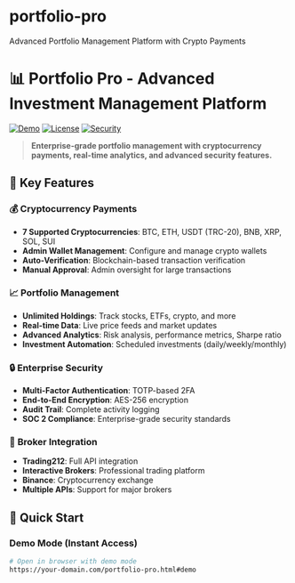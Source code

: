 # portfolio-pro
Advanced Portfolio Management Platform with Crypto Payments
# 📊 Portfolio Pro - Advanced Investment Management Platform

[![Demo](https://img.shields.io/badge/Demo-Live-success)](https://your-domain.com/portfolio-pro#demo)
[![License](https://img.shields.io/badge/License-MIT-blue.svg)](LICENSE)
[![Security](https://img.shields.io/badge/Security-Enterprise-red)](docs/SECURITY.md)

> **Enterprise-grade portfolio management with cryptocurrency payments, real-time analytics, and advanced security features.**

## 🌟 **Key Features**

### 💰 **Cryptocurrency Payments**
- **7 Supported Cryptocurrencies**: BTC, ETH, USDT (TRC-20), BNB, XRP, SOL, SUI
- **Admin Wallet Management**: Configure and manage crypto wallets
- **Auto-Verification**: Blockchain-based transaction verification
- **Manual Approval**: Admin oversight for large transactions

### 📈 **Portfolio Management**
- **Unlimited Holdings**: Track stocks, ETFs, crypto, and more
- **Real-time Data**: Live price feeds and market updates
- **Advanced Analytics**: Risk analysis, performance metrics, Sharpe ratio
- **Investment Automation**: Scheduled investments (daily/weekly/monthly)

### 🔒 **Enterprise Security**
- **Multi-Factor Authentication**: TOTP-based 2FA
- **End-to-End Encryption**: AES-256 encryption
- **Audit Trail**: Complete activity logging
- **SOC 2 Compliance**: Enterprise-grade security standards

### 🔗 **Broker Integration**
- **Trading212**: Full API integration
- **Interactive Brokers**: Professional trading platform
- **Binance**: Cryptocurrency exchange
- **Multiple APIs**: Support for major brokers

## 🚀 **Quick Start**

### **Demo Mode (Instant Access)**
```bash
# Open in browser with demo mode
https://your-domain.com/portfolio-pro.html#demo